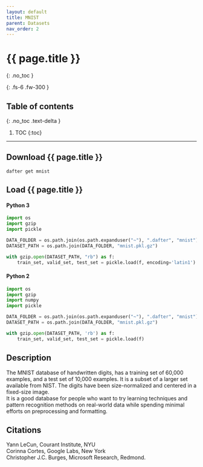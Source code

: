 ```yaml
---
layout: default
title: MNIST
parent: Datasets
nav_order: 2
---
```


# {{ page.title }}
{: .no_toc }

{: .fs-6 .fw-300 }

## Table of contents
{: .no_toc .text-delta }

1. TOC
{:toc}

---

## Download {{ page.title }}

```
dafter get mnist
```

## Load {{ page.title }}

#### Python 3

```python
import os
import gzip
import pickle

DATA_FOLDER = os.path.join(os.path.expanduser("~"), ".dafter", "mnist")
DATASET_PATH = os.path.join(DATA_FOLDER, "mnist.pkl.gz")

with gzip.open(DATASET_PATH, "rb") as f:
    train_set, valid_set, test_set = pickle.load(f, encoding='latin1')
```

#### Python 2

```python
import os
import gzip
import numpy
import pickle

DATA_FOLDER = os.path.join(os.path.expanduser("~"), ".dafter", "mnist")
DATASET_PATH = os.path.join(DATA_FOLDER, "mnist.pkl.gz")

with gzip.open(DATASET_PATH, 'rb') as f:
    train_set, valid_set, test_set = pickle.load(f)
```


## Description

The MNIST database of handwritten digits, has a training set of 60,000 examples, and a test set of 10,000 examples. It is a subset of a larger set available from NIST. The digits have been size-normalized and centered in a fixed-size image.  
It is a good database for people who want to try learning techniques and pattern recognition methods on real-world data while spending minimal efforts on preprocessing and formatting.

## Citations

Yann LeCun, Courant Institute, NYU  
Corinna Cortes, Google Labs, New York  
Christopher J.C. Burges, Microsoft Research, Redmond.  
